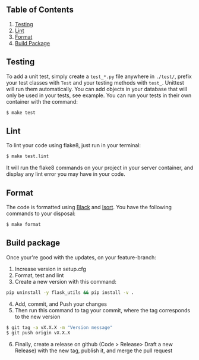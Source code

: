 ## Table of Contents

1. [Testing](#testing)
2. [Lint](#lint)
3. [Format](#format)
4. [Build Package](#build-package)

## Testing

To add a unit test, simply create a `test_*.py` file anywhere in `./test/`, prefix your test classes with `Test` and your testing methods with `test_`. Unittest will run them automatically.
You can add objects in your database that will only be used in your tests, see example.
You can run your tests in their own container with the command:

```bash
$ make test
```

## Lint

To lint your code using flake8, just run in your terminal:

```bash
$ make test.lint
```

It will run the flake8 commands on your project in your server container, and display any lint error you may have in your code.

## Format

The code is formatted using [Black](https://github.com/python/black) and [Isort](https://pypi.org/project/isort/). You have the following commands to your disposal:

```bash
$ make format
```

## Build package

Once your're good with the updates, on your feature-branch:

1. Increase version in setup.cfg
2. Format, test and lint
3. Create a new version with this command:
```bash
pip uninstall -y flask_utils && pip install -v .
```
4. Add, commit, and Push your changes
5. Then run this command to tag your commit, where the tag corresponds to the new version
```bash
$ git tag -a vX.X.X -m "Version message"
$ git push origin vX.X.X
```
6. Finally, create a release on github (Code > Release> Draft a new Release) with the new tag, publish it, and merge the pull request

